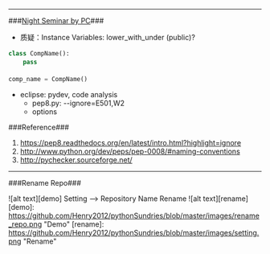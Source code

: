 -----------------------------------------------------
###[Night Seminar by PC][1]###
* 质疑：Instance Variables: lower_with_under (public)?

```python
class CompName():
    pass

comp_name = CompName()
```

* eclipse: pydev, code analysis
    * pep8.py: --ignore=E501,W2
    * options
    
###Reference###
1. https://pep8.readthedocs.org/en/latest/intro.html?highlight=ignore
2. http://www.python.org/dev/peps/pep-0008/#naming-conventions
3. http://pychecker.sourceforge.net/



[1]: http://google-styleguide.googlecode.com/svn/trunk/pyguide.html

-----------------------------------------------------
###Rename Repo###

![alt text][demo]
Setting --> Repository Name Rename
![alt text][rename]
[demo]: https://github.com/Henry2012/pythonSundries/blob/master/images/rename_repo.png "Demo"
[rename]: https://github.com/Henry2012/pythonSundries/blob/master/images/setting.png "Rename"
